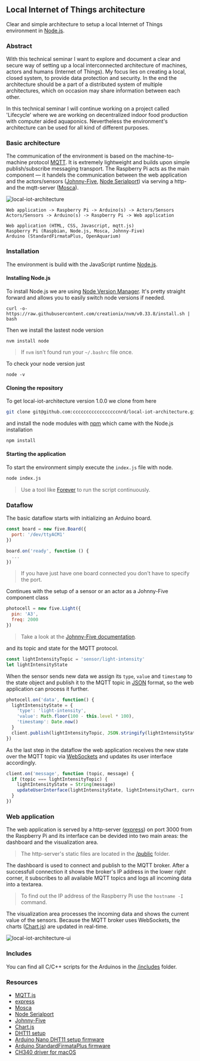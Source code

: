 ## Local Internet of Things architecture
Clear and simple architecture to setup a local Internet of Things environment in [Node.js](https://nodejs.org/en/).

### Abstract
With this technical seminar I want to explore and document a clear and secure way of setting up a local interconnected architecture of machines, actors and humans (Internet of Things). My focus lies on creating a local, closed system, to provide data protection and security. In the end the architecture should be a part of a distributed system of multiple architectures, which on occasion may share information between each other.

In this technical seminar I will continue working on a project called 'Lifecycle' where we are working on decentralized indoor food production with computer aided aquaponics. Nevertheless the environment's architecture can be used for all kind of different purposes.

### Basic architecture
The communication of the environment is based on the machine-to-machine protocol [MQTT](http://mqtt.org/). It is extremely lightweight and builds upon simple publish/subscribe messaging transport. The Raspberry Pi acts as the main component — it handels the communication between the web application and the actors/sensors ([Johnny-Five](https://github.com/rwaldron/johnny-five), [Node Serialport](https://github.com/node-serialport/node-serialport)) via serving a http- and the mqtt-server ([Mosca](https://github.com/mcollina/mosca)).

![local-iot-architecture](http://tinyimg.io/i/02yZoqg.jpg "local-iot-architecture")

```
Web application -> Raspberry Pi -> Arduino(s) -> Actors/Sensors
Actors/Sensors -> Arduino(s) -> Raspberry Pi -> Web application

Web application (HTML, CSS, Javascript, mqtt.js)
Raspberry Pi (Raspbian, Node.js, Mosca, Johnny-Five)
Arduino (StandardFirmataPlus, OpenAquarium)
```

### Installation

The environment is build with the JavaScript runtime [Node.js](https://nodejs.org).

#### Installing Node.js

To install Node.js we are using [Node Version Manager](https://github.com/creationix/nvm). It's pretty straight forward and allows you to easily switch node versions if needed.

```shell
curl -o- https://raw.githubusercontent.com/creationix/nvm/v0.33.8/install.sh | bash
```

Then we install the lastest node version

```shell
nvm install node
```
> If `nvm` isn't found run your `~/.bashrc` file once.

To check your node version just

```shell
node -v
```

#### Cloning the repository

To get local-iot-architecture version 1.0.0 we clone from here

```bash
git clone git@github.com:cccccccccccccccccnrd/local-iot-architecture.git
```

and install the node modules with [npm](https://www.npmjs.com/) which came with the Node.js installation

```bash
npm install
```

#### Starting the application

To start the environment simply execute the `index.js` file with node.

```bash
node index.js
```
> Use a tool like [Forever](https://github.com/foreverjs/forever) to run the script continuously.

### Dataflow

The basic dataflow starts with initializing an Arduino board.

```js
const board = new five.Board({
  port: '/dev/ttyACM1' 
})

board.on('ready', function () {
  ...
})
```
> If you have just have one board connected you don't have to specify the port.

Continues with the setup of a sensor or an actor as a Johnny-Five component class

```js
photocell = new five.Light({
  pin: 'A3',
  freq: 2000
})
```
> Take a look at the [Johnny-Five documentation](http://johnny-five.io/api/).

and its topic and state for the MQTT protocol.

```js
const lightIntensityTopic = 'sensor/light-intensity'
let lightIntensityState
```

When the sensor sends new data we assign its `type`, `value` and `timestamp` to the state object and publish it to the MQTT topic in [JSON](https://en.wikipedia.org/wiki/JSON) format, so the web application can process it further.

```js
photocell.on('data', function() {
  lightIntensityState = {
    'type': 'light-intensity',
    'value': Math.floor(100 - this.level * 100),
    'timestamp': Date.now()
  }
  client.publish(lightIntensityTopic, JSON.stringify(lightIntensityState))
})
```

As the last step in the dataflow the web application receives the new state over the MQTT topic via [WebSockets](https://developer.mozilla.org/en-US/docs/Web/API/WebSockets_API) and updates its user interface accordingly.

```js
client.on('message', function (topic, message) {
  if (topic === lightIntensityTopic) {
    lightIntensityState = String(message)
    updateUserInterface(lightIntensityState, lightIntensityChart, currentLightIntensity)
  }
})
```

### Web application

The web application is served by a http-server ([express](https://github.com/expressjs/express)) on port 3000 from the Raspberry Pi and its interface can be devided into two main areas: the dashboard and the visualization area.
> The http-server's static files are located in the [/public](/public) folder.

The dashboard is used to connect and publish to the MQTT broker. After a successfull connection it shows the broker's IP address in the lower right corner, it subscribes to all available MQTT topics and logs all incoming data into a textarea.
> To find out the IP address of the Raspberry Pi use the `hostname -I` command.

The visualization area processes the incoming data and shows the current value of the sensors. Because the MQTT broker uses WebSockets, the charts ([Chart.js](https://github.com/chartjs/Chart.js)) are updated in real-time.

![local-iot-architecture-ui](http://tinyimg.io/i/u7pRMWe.gif "local-iot-architecture-ui")

### Includes

You can find all C/C++ scripts for the Arduinos in the [/includes](/includes) folder.

### Resources
- [MQTT.js](https://github.com/mqttjs/MQTT.js)
- [express](https://github.com/expressjs/express)
- [Mosca](https://github.com/mcollina/mosca)
- [Node Serialport](https://github.com/node-serialport/node-serialport)
- [Johnny-Five](https://github.com/rwaldron/johnny-five)
- [Chart.js](https://github.com/chartjs/Chart.js)
- [DHT11 setup](http://johnny-five.io/examples/multi-DHT11_I2C_NANO_BACKPACK)
- [Arduino Nano DHT11 setup firmware](https://github.com/rwaldron/johnny-five/blob/master/firmwares/dht_i2c_nano_backpack.ino)
- [Arduino StandardFirmataPlus firmware](https://github.com/firmata/arduino/blob/master/examples/StandardFirmataPlus/StandardFirmataPlus.ino)
- [CH340 driver for macOS](https://github.com/adrianmihalko/ch340g-ch34g-ch34x-mac-os-x-driver)
